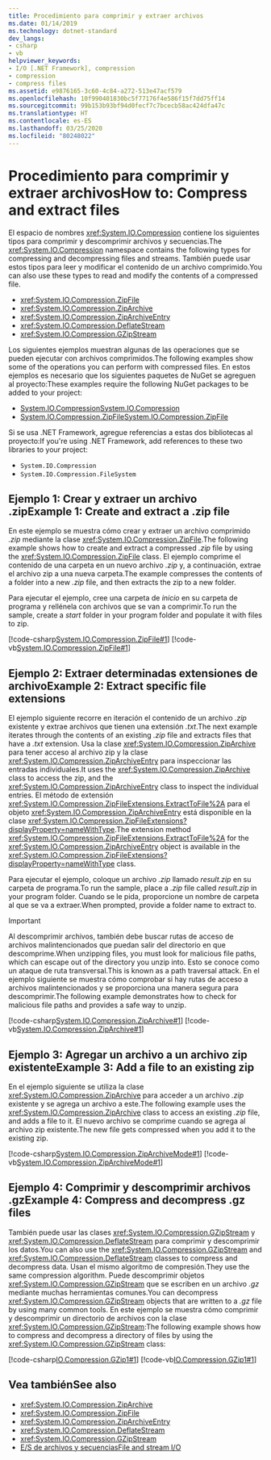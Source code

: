 ```yaml
---
title: Procedimiento para comprimir y extraer archivos
ms.date: 01/14/2019
ms.technology: dotnet-standard
dev_langs:
- csharp
- vb
helpviewer_keywords:
- I/O [.NET Framework], compression
- compression
- compress files
ms.assetid: e9876165-3c60-4c84-a272-513e47acf579
ms.openlocfilehash: 10f990401830bc5f77176f4e586f15f7dd75ff14
ms.sourcegitcommit: 99b153b93bf94d0fecf7c7bcecb58ac424dfa47c
ms.translationtype: HT
ms.contentlocale: es-ES
ms.lasthandoff: 03/25/2020
ms.locfileid: "80248022"
---
```

# <a name="how-to-compress-and-extract-files"></a><span data-ttu-id="71e65-102">Procedimiento para comprimir y extraer archivos</span><span class="sxs-lookup"><span data-stu-id="71e65-102">How to: Compress and extract files</span></span>

<span data-ttu-id="71e65-103">El espacio de nombres <xref:System.IO.Compression> contiene los siguientes tipos para comprimir y descomprimir archivos y secuencias.</span><span class="sxs-lookup"><span data-stu-id="71e65-103">The <xref:System.IO.Compression> namespace contains the following types for compressing and decompressing files and streams.</span></span> <span data-ttu-id="71e65-104">También puede usar estos tipos para leer y modificar el contenido de un archivo comprimido.</span><span class="sxs-lookup"><span data-stu-id="71e65-104">You can also use these types to read and modify the contents of a compressed file.</span></span>

- <xref:System.IO.Compression.ZipFile>
- <xref:System.IO.Compression.ZipArchive>
- <xref:System.IO.Compression.ZipArchiveEntry>
- <xref:System.IO.Compression.DeflateStream>
- <xref:System.IO.Compression.GZipStream>

<span data-ttu-id="71e65-105">Los siguientes ejemplos muestran algunas de las operaciones que se pueden ejecutar con archivos comprimidos.</span><span class="sxs-lookup"><span data-stu-id="71e65-105">The following examples show some of the operations you can perform with compressed files.</span></span> <span data-ttu-id="71e65-106">En estos ejemplos es necesario que los siguientes paquetes de NuGet se agreguen al proyecto:</span><span class="sxs-lookup"><span data-stu-id="71e65-106">These examples require the following NuGet packages to be added to your project:</span></span>

- [<span data-ttu-id="71e65-107">System.IO.Compression</span><span class="sxs-lookup"><span data-stu-id="71e65-107">System.IO.Compression</span></span>](https://www.nuget.org/packages/System.IO.Compression)
- [<span data-ttu-id="71e65-108">System.IO.Compression.ZipFile</span><span class="sxs-lookup"><span data-stu-id="71e65-108">System.IO.Compression.ZipFile</span></span>](https://www.nuget.org/packages/System.IO.Compression.ZipFile)

<span data-ttu-id="71e65-109">Si se usa .NET Framework, agregue referencias a estas dos bibliotecas al proyecto:</span><span class="sxs-lookup"><span data-stu-id="71e65-109">If you're using .NET Framework, add references to these two libraries to your project:</span></span>

- `System.IO.Compression`
- `System.IO.Compression.FileSystem`

## <a name="example-1-create-and-extract-a-zip-file"></a><span data-ttu-id="71e65-110">Ejemplo 1: Crear y extraer un archivo .zip</span><span class="sxs-lookup"><span data-stu-id="71e65-110">Example 1: Create and extract a .zip file</span></span>

<span data-ttu-id="71e65-111">En este ejemplo se muestra cómo crear y extraer un archivo comprimido *.zip* mediante la clase <xref:System.IO.Compression.ZipFile>.</span><span class="sxs-lookup"><span data-stu-id="71e65-111">The following example shows how to create and extract a compressed *.zip* file by using the <xref:System.IO.Compression.ZipFile> class.</span></span> <span data-ttu-id="71e65-112">El ejemplo comprime el contenido de una carpeta en un nuevo archivo *.zip* y, a continuación, extrae el archivo zip a una nueva carpeta.</span><span class="sxs-lookup"><span data-stu-id="71e65-112">The example compresses the contents of a folder into a new *.zip* file, and then extracts the zip to a new folder.</span></span>

<span data-ttu-id="71e65-113">Para ejecutar el ejemplo, cree una carpeta de *inicio* en su carpeta de programa y rellénela con archivos que se van a comprimir.</span><span class="sxs-lookup"><span data-stu-id="71e65-113">To run the sample, create a *start* folder in your program folder and populate it with files to zip.</span></span>

[!code-csharp[System.IO.Compression.ZipFile#1](../../../samples/snippets/csharp/VS_Snippets_CLR_System/system.io.compression.zipfile/cs/program1.cs#1)]
[!code-vb[System.IO.Compression.ZipFile#1](../../../samples/snippets/visualbasic/VS_Snippets_CLR_System/system.io.compression.zipfile/vb/program1.vb#1)]

## <a name="example-2-extract-specific-file-extensions"></a><span data-ttu-id="71e65-114">Ejemplo 2: Extraer determinadas extensiones de archivo</span><span class="sxs-lookup"><span data-stu-id="71e65-114">Example 2: Extract specific file extensions</span></span>

<span data-ttu-id="71e65-115">El ejemplo siguiente recorre en iteración el contenido de un archivo *.zip* existente y extrae archivos que tienen una extensión *.txt*.</span><span class="sxs-lookup"><span data-stu-id="71e65-115">The next example iterates through the contents of an existing *.zip* file and extracts files that have a *.txt* extension.</span></span> <span data-ttu-id="71e65-116">Usa la clase <xref:System.IO.Compression.ZipArchive> para tener acceso al archivo zip y la clase <xref:System.IO.Compression.ZipArchiveEntry> para inspeccionar las entradas individuales.</span><span class="sxs-lookup"><span data-stu-id="71e65-116">It uses the <xref:System.IO.Compression.ZipArchive> class to access the zip, and the <xref:System.IO.Compression.ZipArchiveEntry> class to inspect the individual entries.</span></span> <span data-ttu-id="71e65-117">El método de extensión <xref:System.IO.Compression.ZipFileExtensions.ExtractToFile%2A> para el objeto <xref:System.IO.Compression.ZipArchiveEntry> está disponible en la clase <xref:System.IO.Compression.ZipFileExtensions?displayProperty=nameWithType>.</span><span class="sxs-lookup"><span data-stu-id="71e65-117">The extension method <xref:System.IO.Compression.ZipFileExtensions.ExtractToFile%2A> for the <xref:System.IO.Compression.ZipArchiveEntry> object is available in the <xref:System.IO.Compression.ZipFileExtensions?displayProperty=nameWithType> class.</span></span>

<span data-ttu-id="71e65-118">Para ejecutar el ejemplo, coloque un archivo *.zip* llamado *result.zip* en su carpeta de programa.</span><span class="sxs-lookup"><span data-stu-id="71e65-118">To run the sample, place a *.zip* file called *result.zip* in your program folder.</span></span> <span data-ttu-id="71e65-119">Cuando se le pida, proporcione un nombre de carpeta al que se va a extraer.</span><span class="sxs-lookup"><span data-stu-id="71e65-119">When prompted, provide a folder name to extract to.</span></span>

> [!IMPORTANT]
> <span data-ttu-id="71e65-120">Al descomprimir archivos, también debe buscar rutas de acceso de archivos malintencionados que puedan salir del directorio en que descomprime.</span><span class="sxs-lookup"><span data-stu-id="71e65-120">When unzipping files, you must look for malicious file paths, which can escape out of the directory you unzip into.</span></span> <span data-ttu-id="71e65-121">Esto se conoce como un ataque de ruta transversal.</span><span class="sxs-lookup"><span data-stu-id="71e65-121">This is known as a path traversal attack.</span></span> <span data-ttu-id="71e65-122">En el ejemplo siguiente se muestra cómo comprobar si hay rutas de acceso a archivos malintencionados y se proporciona una manera segura para descomprimir.</span><span class="sxs-lookup"><span data-stu-id="71e65-122">The following example demonstrates how to check for malicious file paths and provides a safe way to unzip.</span></span>

[!code-csharp[System.IO.Compression.ZipArchive#1](../../../samples/snippets/csharp/VS_Snippets_CLR_System/system.io.compression.ziparchive/cs/program1.cs#1)]
[!code-vb[System.IO.Compression.ZipArchive#1](../../../samples/snippets/visualbasic/VS_Snippets_CLR_System/system.io.compression.ziparchive/vb/program1.vb#1)]

## <a name="example-3-add-a-file-to-an-existing-zip"></a><span data-ttu-id="71e65-123">Ejemplo 3: Agregar un archivo a un archivo zip existente</span><span class="sxs-lookup"><span data-stu-id="71e65-123">Example 3: Add a file to an existing zip</span></span>

<span data-ttu-id="71e65-124">En el ejemplo siguiente se utiliza la clase <xref:System.IO.Compression.ZipArchive> para acceder a un archivo *.zip* existente y se agrega un archivo a este.</span><span class="sxs-lookup"><span data-stu-id="71e65-124">The following example uses the <xref:System.IO.Compression.ZipArchive> class to access an existing *.zip* file, and adds a file to it.</span></span> <span data-ttu-id="71e65-125">El nuevo archivo se comprime cuando se agrega al archivo zip existente.</span><span class="sxs-lookup"><span data-stu-id="71e65-125">The new file gets compressed when you add it to the existing zip.</span></span>

[!code-csharp[System.IO.Compression.ZipArchiveMode#1](../../../samples/snippets/csharp/VS_Snippets_CLR_System/system.io.compression.ziparchivemode/cs/program1.cs#1)]
[!code-vb[System.IO.Compression.ZipArchiveMode#1](../../../samples/snippets/visualbasic/VS_Snippets_CLR_System/system.io.compression.ziparchivemode/vb/program1.vb#1)]

## <a name="example-4-compress-and-decompress-gz-files"></a><span data-ttu-id="71e65-126">Ejemplo 4: Comprimir y descomprimir archivos .gz</span><span class="sxs-lookup"><span data-stu-id="71e65-126">Example 4: Compress and decompress .gz files</span></span>

<span data-ttu-id="71e65-127">También puede usar las clases <xref:System.IO.Compression.GZipStream> y <xref:System.IO.Compression.DeflateStream> para comprimir y descomprimir los datos.</span><span class="sxs-lookup"><span data-stu-id="71e65-127">You can also use the <xref:System.IO.Compression.GZipStream> and <xref:System.IO.Compression.DeflateStream> classes to compress and decompress data.</span></span> <span data-ttu-id="71e65-128">Usan el mismo algoritmo de compresión.</span><span class="sxs-lookup"><span data-stu-id="71e65-128">They use the same compression algorithm.</span></span> <span data-ttu-id="71e65-129">Puede descomprimir objetos <xref:System.IO.Compression.GZipStream> que se escriben en un archivo *.gz* mediante muchas herramientas comunes.</span><span class="sxs-lookup"><span data-stu-id="71e65-129">You can decompress <xref:System.IO.Compression.GZipStream> objects that are written to a *.gz* file by using many common tools.</span></span> <span data-ttu-id="71e65-130">En este ejemplo se muestra cómo comprimir y descomprimir un directorio de archivos con la clase <xref:System.IO.Compression.GZipStream>:</span><span class="sxs-lookup"><span data-stu-id="71e65-130">The following example shows how to compress and decompress a directory of files by using the <xref:System.IO.Compression.GZipStream> class:</span></span>

[!code-csharp[IO.Compression.GZip1#1](../../../samples/snippets/csharp/VS_Snippets_CLR/IO.Compression.GZip1/CS/gziptest.cs#1)]
[!code-vb[IO.Compression.GZip1#1](../../../samples/snippets/visualbasic/VS_Snippets_CLR/IO.Compression.GZip1/VB/gziptest.vb#1)]

## <a name="see-also"></a><span data-ttu-id="71e65-131">Vea también</span><span class="sxs-lookup"><span data-stu-id="71e65-131">See also</span></span>

- <xref:System.IO.Compression.ZipArchive>  
- <xref:System.IO.Compression.ZipFile>  
- <xref:System.IO.Compression.ZipArchiveEntry>  
- <xref:System.IO.Compression.DeflateStream>  
- <xref:System.IO.Compression.GZipStream>  
- [<span data-ttu-id="71e65-132">E/S de archivos y secuencias</span><span class="sxs-lookup"><span data-stu-id="71e65-132">File and stream I/O</span></span>](../../../docs/standard/io/index.md)
